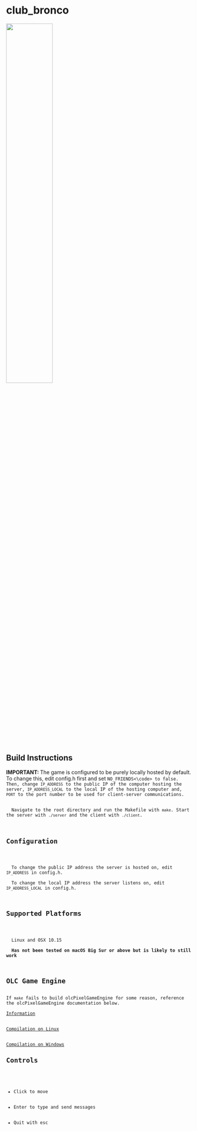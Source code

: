 <h1>club_bronco</h1>
<img src=https://cdn.discordapp.com/attachments/750527778062991404/779156385283702804/unknown.png height=50% width=50%>
<h2>Build Instructions</h2>
<p>
  <strong>IMPORTANT: </strong>The game is configured to be purely locally hosted by default. To change this, edit config.h first and set <code>NO_FRIENDS<\code> to false. Then, change <code>IP_ADDRESS</code> to the public IP of the computer hosting the server, <code>IP_ADDRESS_LOCAL</code> to the local IP of the hosting computer and, <code>PORT</code> to the port number to be used for client-server communications.<br><br>
  Navigate to the root directory and run the Makefile with <code>make</code>. Start the server with <code>./server</code> and the client with <code>./client</code>.
</p>
<h2>Configuration</h2>
<p>
  To change the public IP address the server is hosted on, edit <code>IP_ADDRESS</code> in config.h.<br>
  To change the local IP address the server listens on, edit <code>IP_ADDRESS_LOCAL</code> in config.h.
</p>
<h2>Supported Platforms</h2>
<p>
  Linux and OSX 10.15<br>
  <strong>Has not been tested on macOS Big Sur or above but is likely to still work</strong>
</p>
<h2>OLC Game Engine</h2>
If <code>make</code> fails to build olcPixelGameEngine for some reason, reference the olcPixelGameEngine documentation below.<br>
<a href="https://github.com/OneLoneCoder/olcPixelGameEngine/wiki">Information</a>
<br>
<a href="https://github.com/OneLoneCoder/olcPixelGameEngine/wiki/Compiling-on-Linux">Compilation on Linux</a>
<br>
<a href="https://github.com/OneLoneCoder/olcPixelGameEngine/wiki/Compiling-with-Visual-Studio">Compilation on Windows</a>
<h2>Controls</h2>
<ul>
  <li>Click to move</li>
  <li>Enter to type and send messages</li>
  <li>Quit with esc</li>
</ul>
